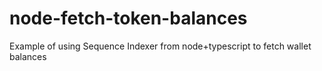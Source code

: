 # node-fetch-token-balances
Example of using Sequence Indexer from node+typescript to fetch wallet balances
